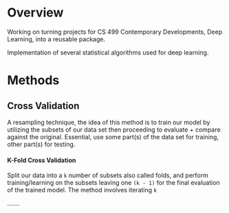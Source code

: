 # Overview

Working on turning projects for CS 499 Contemporary Developments, Deep Learning, 
into a reusable package. 

Implementation of several statistical algorithms used for deep learning. 

# Methods
## Cross Validation
A resampling technique, the idea of this method is to train our model by utilizing 
the subsets of our data set then proceeding to evaluate + compare against the original.
Essential, use some part(s) of the data set for training, other part(s) for testing.

#### K-Fold Cross Validation
Split our data into a `k` number of subsets also called folds, and perform
training/learning on the subsets leaving one `(k - 1)` for the final evaluation of 
the trained model. The method involves iterating `k`


.......

